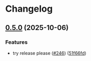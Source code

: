 # Changelog

## [0.5.0](https://github.com/maxplanck-ie/dissectBCL/compare/v0.4.2...v0.5.0) (2025-10-06)


### Features

* try release please ([#246](https://github.com/maxplanck-ie/dissectBCL/issues/246)) ([51f66fd](https://github.com/maxplanck-ie/dissectBCL/commit/51f66fd07a72b21c6d9879b7f64f0c5a1f34aa7d))

